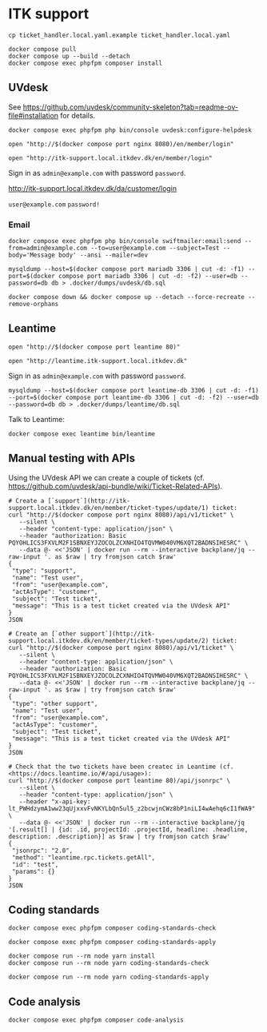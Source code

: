 # ITK support

``` shell
cp ticket_handler.local.yaml.example ticket_handler.local.yaml
```

```shell
docker compose pull
docker compose up --build --detach
docker compose exec phpfpm composer install
```

## UVdesk

See <https://github.com/uvdesk/community-skeleton?tab=readme-ov-file#installation> for details.

```shell
docker compose exec phpfpm php bin/console uvdesk:configure-helpdesk
```

```shell
open "http://$(docker compose port nginx 8080)/en/member/login"
```

```shell
open "http://itk-support.local.itkdev.dk/en/member/login"
```

Sign in as `admin@example.com` with password `password`.

<http://itk-support.local.itkdev.dk/da/customer/login>

`user@example.com`
`password!`

### Email

``` shell
docker compose exec phpfpm php bin/console swiftmailer:email:send --from=admin@example.com --to=user@example.com --subject=Test --body='Message body' --ansi --mailer=dev
```

```shell
mysqldump --host=$(docker compose port mariadb 3306 | cut -d: -f1) --port=$(docker compose port mariadb 3306 | cut -d: -f2) --user=db --password=db db > .docker/dumps/uvdesk/db.sql
```

``` shell
docker compose down && docker compose up --detach --force-recreate --remove-orphans
```

## Leantime

```shell
open "http://$(docker compose port leantime 80)"
```

```shell
open "http://leantime.itk-support.local.itkdev.dk"
```

Sign in as `admin@example.com` with password `password`.

```shell
mysqldump --host=$(docker compose port leantime-db 3306 | cut -d: -f1) --port=$(docker compose port leantime-db 3306 | cut -d: -f2) --user=db --password=db db > .docker/dumps/leantime/db.sql
```

Talk to Leantime:

``` shell
docker compose exec leantime bin/leantime
```

## Manual testing with APIs

Using the UVdesk API we can create a couple of tickets (cf. <https://github.com/uvdesk/api-bundle/wiki/Ticket-Related-APIs>).

``` shell
# Create a [`support`](http://itk-support.local.itkdev.dk/en/member/ticket-types/update/1) ticket:
curl "http://$(docker compose port nginx 8080)/api/v1/ticket" \
   --silent \
   --header "content-type: application/json" \
   --header "authorization: Basic PQYOHLICS3FXVLM2F1SBNXEYJZOCOLZCXNHIO4TQVMW040VM6XQT2BADNSIHESRC" \
   --data @- <<'JSON' | docker run --rm --interactive backplane/jq --raw-input '. as $raw | try fromjson catch $raw'
{
 "type": "support",
 "name": "Test user",
 "from": "user@example.com",
 "actAsType": "customer",
 "subject": "Test ticket",
 "message": "This is a test ticket created via the UVdesk API"
}
JSON

# Create an [`other support`](http://itk-support.local.itkdev.dk/en/member/ticket-types/update/2) ticket:
curl "http://$(docker compose port nginx 8080)/api/v1/ticket" \
   --silent \
   --header "content-type: application/json" \
   --header "authorization: Basic PQYOHLICS3FXVLM2F1SBNXEYJZOCOLZCXNHIO4TQVMW040VM6XQT2BADNSIHESRC" \
   --data @- <<'JSON' | docker run --rm --interactive backplane/jq --raw-input '. as $raw | try fromjson catch $raw'
{
 "type": "other support",
 "name": "Test user",
 "from": "user@example.com",
 "actAsType": "customer",
 "subject": "Test ticket",
 "message": "This is a test ticket created via the UVdesk API"
}
JSON

# Check that the two tickets have been createc in Leantime (cf. <https://docs.leantime.io/#/api/usage>):
curl "http://$(docker compose port leantime 80)/api/jsonrpc" \
   --silent \
   --header "content-type: application/json" \
   --header "x-api-key: lt_PWHdzymA1ww23qUjxxvFvNKYLbQn5ul5_z2bcwjnCWz8bP1niLI4wAehq6cI1fWA9" \
   --data @- <<'JSON' | docker run --rm --interactive backplane/jq '[.result[] | {id: .id, projectId: .projectId, headline: .headline, description: .description}] as $raw | try fromjson catch $raw'
{
 "jsonrpc": "2.0",
 "method": "leantime.rpc.tickets.getAll",
 "id": "test",
 "params": {}
}
JSON
```

## Coding standards

```shell
docker compose exec phpfpm composer coding-standards-check
```

```shell
docker compose exec phpfpm composer coding-standards-apply
```

```shell
docker compose run --rm node yarn install
docker compose run --rm node yarn coding-standards-check
```

```shell
docker compose run --rm node yarn coding-standards-apply
```

## Code analysis

```shell
docker compose exec phpfpm composer code-analysis
```
